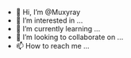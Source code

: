 - 👋 Hi, I’m @Muxyray
- 👀 I’m interested in ...
- 🌱 I’m currently learning ...
- 💞️ I’m looking to collaborate on ...
- 📫 How to reach me ...

<!---
Muxyray/Muxyray is a ✨ special ✨ repository because its `README.md` (this file) appears on your GitHub profile.
You can click the Preview link to take a look at your changes.
--->
